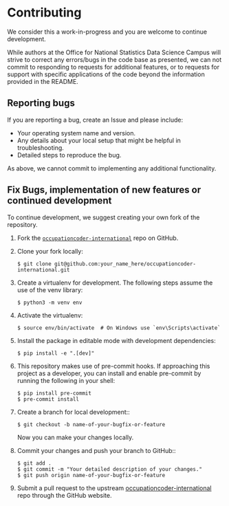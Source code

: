 # Contributing

We consider this a work-in-progress and you are welcome to continue development.

While authors at the Office for National Statistics Data Science Campus will strive to correct any errors/bugs in the code base as presented, we can not commit to responding to requests for additional features, or to requests for support with specific applications of the code beyond the information provided in the README.

## Reporting bugs

If you are reporting a bug, create an Issue and please include:

* Your operating system name and version.
* Any details about your local setup that might be helpful in troubleshooting.
* Detailed steps to reproduce the bug.

As above, we cannot commit to implementing any additional functionality.

## Fix Bugs, implementation of new features or continued development

To continue development, we suggest creating your own fork of the repository.

1. Fork the [`occupationcoder-international`](https://github.com/datasciencecampus/occupationcoder-international) repo on GitHub.
2. Clone your fork locally:
    ```
    $ git clone git@github.com:your_name_here/occupationcoder-international.git
    ```
3. Create a virtualenv for development. The following steps assume the use of the venv library:
    ```
    $ python3 -m venv env
    ```
4. Activate the virtualenv:
    ```
    $ source env/bin/activate  # On Windows use `env\Scripts\activate`
    ```
5. Install the package in editable mode with development dependencies:
    ```
    $ pip install -e ".[dev]"
    ```
6. This repository makes use of pre-commit hooks. If approaching this project as a developer, you can install and enable pre-commit by running the following in your shell:
    ```
    $ pip install pre-commit
    $ pre-commit install
    ```
7. Create a branch for local development::
    ```
    $ git checkout -b name-of-your-bugfix-or-feature
    ```
   Now you can make your changes locally.  
   
8. Commit your changes and push your branch to GitHub::
    ```
    $ git add .
    $ git commit -m "Your detailed description of your changes."
    $ git push origin name-of-your-bugfix-or-feature
    ```
9. Submit a pull request to the upstream [occupationcoder-international](https://github.com/datasciencecampus/occupationcoder-international) repo through the GitHub website.
